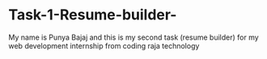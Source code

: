 # Task-1-Resume-builder-
My name is Punya Bajaj and this is my second task (resume builder) for my web development internship from coding raja technology

